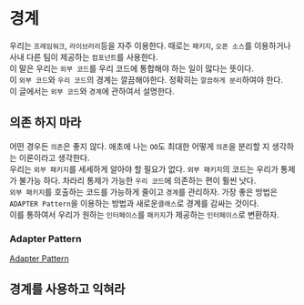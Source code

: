 # 경계
우리는 `프레임워크`, `라이브러리`등을 자주 이용한다. 때로는 `패키지`, `오픈 소스`를 이용하거나 사내 다른 팀이 제공하는 `컴포넌트`를 사용한다.<br/>
이 말은 우리는 `외부 코드`를 우리 코드에 통합해야 하는 일이 많다는 뜻이다.<br/>
이 `외부 코드`와 `우리 코드`의 경계는 깔끔해야한다. 정확히는 `깔끔하게 분리`하여야 한다.<br/>
이 글에서는 `외부 코드`와 `경계`에 관하여서 설명한다.

## 의존 하지 마라
어떤 경우든 `의존`은 좋지 않다. 애초에 나는 `OO`도 최대한 어떻게 `의존`을 분리할 지 생각하는 이론이라고 생각한다.<br/>
우리는 `외부 패키지`를 세세하게 알아야 할 필요가 없다. `외부 패키지`의 코드는 우리가 통제가 불가능 하다. 차라리 통제가 가능한 `우리 코드`에 의존하는 편이 훨씬 낫다.<br/>
`외부 패키지`를 호출하는 코드를 가능하게 줄이고 `경계`를 관리하자. 가장 좋은 방법은 `ADAPTER Pattern`을 이용하는 방법과 새로운`클래스`로 경계를 감싸는 것이다.<br/>
이를 통하여서 우리가 원하는 `인터페이스`를 `패키지`가 제공하는 `인터페이스`로 변환하자.

### Adapter Pattern
[Adapter Pattern](https://github.com/mallycrip/DesignPattern)

## 경계를 사용하고 익혀라
